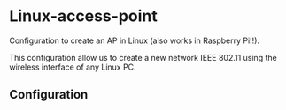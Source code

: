 # Linux-access-point
Configuration to create an AP in Linux (also works in Raspberry Pi!!). 

This configuration allow us to create a new network IEEE 802.11 using the wireless interface of any Linux PC.

## Configuration

